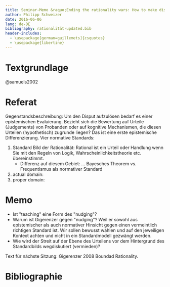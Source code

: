 ```yaml
---
title: Seminar-Memo &raquo;Ending the rationality wars: How to make disputes about human rationality disappear&laquo;, *Theorien der Rationaliät, 8. Sitzung 6. Juni 2016*
author: Philipp Schweizer
date: 2016-06-06
lang: de-DE
bibliography: rationalität-updated.bib
header-includes:
  - \usepackage[german=guillemets]{csquotes}
  - \usepackage{libertine}
---
```


# Textgrundlage
@samuels2002

# Referat
Gegenstandsbeschreibung: Um den Disput aufzulösen bedarf es einer epistemischen Evaluierung. Bezieht sich die Bewertung auf Urteile (Judgements) von Probanden oder auf kognitive Mechanismen, die diesen Urteilen (hypothetisch) zugrunde liegen? Das ist eine erste epistemische Differenzierung.
Vier normative Standards:

1. Standard Bild der Rationalität: Rational ist ein Urteil oder Handlung wenn Sie mit den Regeln von Logik, Wahrscheinlichkeitstheorie etc. übereinstimmt.
    - Differenz auf diesem Gebiet: ... Bayesches Theorem vs. Frequentismus als normativer Standard
2. actual domain: 
3. proper domain:

# Memo
- Ist "teaching" eine Form des "nudging"?
- Warum ist Gigerenzer gegen "nudging"? Weil er sowohl aus epistemischer als auch normativer Hinsicht gegen einen vermeintlich richtigen Standard ist. Wir sollen bewusst wählen und auf den jeweiligen Kontext achten und nicht in ein Standardmodell gezwängt werden.
- Wie wird der Streit auf der Ebene des Urteilens vor dem Hintergrund des Standardbilds wegdiskutiert (vermieden)? 

Text für nächste Sitzung: Gigerenzer 2008 Boundad Rationality.


# Bibliographie